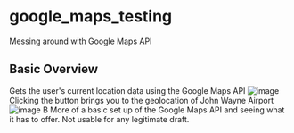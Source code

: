 # google_maps_testing

Messing around with Google Maps API

## Basic Overview
Gets the user's current location data using the Google Maps API
![image](https://user-images.githubusercontent.com/46947396/138749401-f30c0f89-a8f9-4433-b926-1245054bce85.png)
Clicking the button brings you to the geolocation of John Wayne Airport
![image](https://user-images.githubusercontent.com/46947396/138749617-b89aa11b-7e6e-4020-a5bc-273121d8cea1.png)
B
More of a basic set up of the Google Maps API and seeing what it has to offer. Not usable for any legitimate draft.
